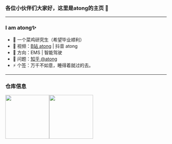 ### 各位小伙伴们大家好，这里是atong的主页 👋
---
### I am atong✨

- 🔭 一个菜鸡研究生（希望毕业顺利）
- 🌱  视频：<a href="https://space.bilibili.com/385227660?spm_id_from=333.1007.0.0" target="_blank">B站 atong</a> | 抖音 atong
- 🤔 方向：EMS | 智能驾驶
- 💬 问题：<a href="https://www.zhihu.com/people/qian-lan-wa" target="_blank">知乎 @atong</a>
- ⚡ 个签：万千不如意，睡得着就过的去。 

---
### 仓库信息

<img align="" height="137px" src="https://github-readme-stats.vercel.app/api?username=suntong-1221&hide_title=true&hide_border=true&show_icons=true&include_all_commits=true&line_height=21&locale=cn" /><img align="" height="137px" src="https://github-readme-stats.vercel.app/api/top-langs/?username=suntong-1221&hide_title=true&hide_border=true&layout=compact&locale=cn" />
